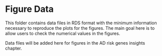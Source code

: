# Figure Data

This folder contains data files in RDS format with the minimum information necessary to reproduce the plots for the figures. The main goal here is to allow users to check the numerical values in the figures.

Data files will be added here for figures in the AD risk genes insights chapter.